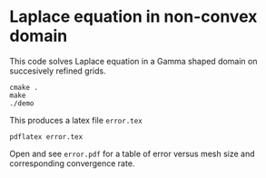 # Laplace equation in non-convex domain

This code solves Laplace equation in a Gamma shaped domain on succesively refined grids.
```
cmake .
make
./demo
```
This produces a latex file `error.tex`
```
pdflatex error.tex
```
Open and see `error.pdf` for a table of error versus mesh size and corresponding convergence rate.
